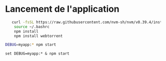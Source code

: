# Lancement de l'application

```bash
   curl -fsSL https://raw.githubusercontent.com/nvm-sh/nvm/v0.39.4/install.sh
    source ~/.bashrc  
    npm install
    npm install webtorrent
```

```bash
DEBUG=myapp:* npm start
```

```shell
set DEBUG=myapp:* & npm start
```
